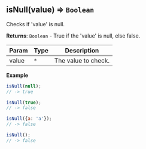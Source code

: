 <a name="isNull"></a>

## isNull(value) ⇒ <code>Boolean</code>
Checks if 'value' is null.

**Returns**: <code>Boolean</code> - True if the 'value' is null, else false.  

| Param | Type | Description |
| --- | --- | --- |
| value | <code>\*</code> | The value to check. |

**Example**  
```js
isNull(null);
// -> true

isNull(true);
// -> false

isNull({a: 'a'});
// -> false

isNull();
// -> false
```
